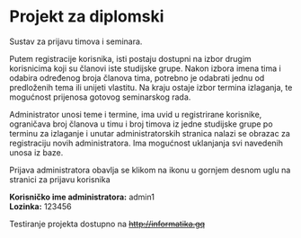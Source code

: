# Projekt za diplomski
Sustav za prijavu timova i seminara.

Putem registracije korisnika, isti postaju dostupni na izbor drugim korisnicima koji su članovi iste studijske grupe. Nakon izbora imena tima i odabira određenog broja članova tima, potrebno je odabrati jednu od predloženih tema ili unijeti vlastitu. Na kraju ostaje izbor termina izlaganja, te mogućnost prijenosa gotovog seminarskog rada.

Administrator unosi teme i termine, ima uvid u registrirane korisnike, ograničava broj članova u timu i broj timova iz jedne studijske grupe po terminu za izlaganje i unutar administratorskih stranica nalazi se obrazac za registraciju novih administratora. Ima mogućnost uklanjanja svi navedenih unosa iz baze. 

Prijava administratora obavlja se klikom na ikonu u gornjem desnom uglu na stranici za prijavu korisnika

<b>Korisničko ime administratora:</b> admin1<br>
<b>Lozinka:</b> 123456

Testiranje projekta dostupno na <strike>http://informatika.gq</strike>
